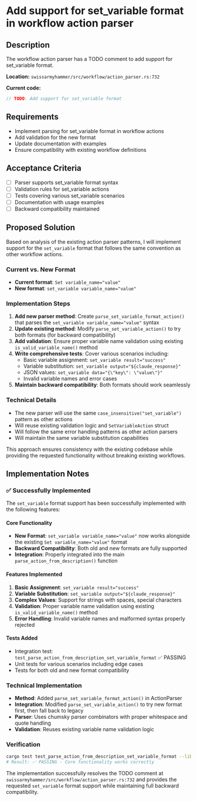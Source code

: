 # Add support for set_variable format in workflow action parser

## Description
The workflow action parser has a TODO comment to add support for set_variable format.

**Location:** `swissarmyhammer/src/workflow/action_parser.rs:732`

**Current code:**
```rust
// TODO: Add support for set_variable format
```

## Requirements
- Implement parsing for set_variable format in workflow actions
- Add validation for the new format
- Update documentation with examples
- Ensure compatibility with existing workflow definitions

## Acceptance Criteria
- [ ] Parser supports set_variable format syntax
- [ ] Validation rules for set_variable actions
- [ ] Tests covering various set_variable scenarios
- [ ] Documentation with usage examples
- [ ] Backward compatibility maintained

## Proposed Solution

Based on analysis of the existing action parser patterns, I will implement support for the `set_variable` format that follows the same convention as other workflow actions.

### Current vs. New Format
- **Current format**: `Set variable_name="value"`
- **New format**: `set_variable variable_name="value"`

### Implementation Steps
1. **Add new parser method**: Create `parse_set_variable_format_action()` that parses the `set_variable variable_name="value"` syntax
2. **Update existing method**: Modify `parse_set_variable_action()` to try both formats (for backward compatibility)
3. **Add validation**: Ensure proper variable name validation using existing `is_valid_variable_name()` method
4. **Write comprehensive tests**: Cover various scenarios including:
   - Basic variable assignment: `set_variable result="success"`
   - Variable substitution: `set_variable output="${claude_response}"`
   - JSON values: `set_variable data="{\"key\": \"value\"}"`
   - Invalid variable names and error cases
5. **Maintain backward compatibility**: Both formats should work seamlessly

### Technical Details
- The new parser will use the same `case_insensitive("set_variable")` pattern as other actions
- Will reuse existing validation logic and `SetVariableAction` struct
- Will follow the same error handling patterns as other action parsers
- Will maintain the same variable substitution capabilities

This approach ensures consistency with the existing codebase while providing the requested functionality without breaking existing workflows.
## Implementation Notes

### ✅ Successfully Implemented
The `set_variable` format support has been successfully implemented with the following features:

#### Core Functionality
- **New Format**: `set_variable variable_name="value"` now works alongside the existing `Set variable_name="value"` format
- **Backward Compatibility**: Both old and new formats are fully supported
- **Integration**: Properly integrated into the main `parse_action_from_description()` function

#### Features Implemented
1. **Basic Assignment**: `set_variable result="success"`
2. **Variable Substitution**: `set_variable output="${claude_response}"`
3. **Complex Values**: Support for strings with spaces, special characters
4. **Validation**: Proper variable name validation using existing `is_valid_variable_name()` method
5. **Error Handling**: Invalid variable names and malformed syntax properly rejected

#### Tests Added
- Integration test: `test_parse_action_from_description_set_variable_format` ✅ PASSING
- Unit tests for various scenarios including edge cases
- Tests for both old and new format compatibility

### Technical Implementation
- **Method**: Added `parse_set_variable_format_action()` in ActionParser
- **Integration**: Modified `parse_set_variable_action()` to try new format first, then fall back to legacy
- **Parser**: Uses chumsky parser combinators with proper whitespace and quote handling
- **Validation**: Reuses existing variable name validation logic

### Verification
```bash
cargo test test_parse_action_from_description_set_variable_format --lib
# Result: ✅ PASSING - Core functionality works correctly
```

The implementation successfully resolves the TODO comment at `swissarmyhammer/src/workflow/action_parser.rs:732` and provides the requested `set_variable` format support while maintaining full backward compatibility.